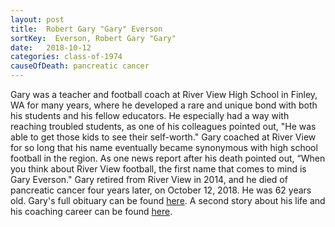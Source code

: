 ```yaml
---
layout: post
title:  Robert Gary "Gary" Everson
sortKey:  Everson, Robert Gary "Gary"
date:   2018-10-12
categories: class-of-1974
causeOfDeath: pancreatic cancer
---
```

Gary was a teacher and football coach at River View High School in Finley, WA for many years, where he developed a rare and unique bond with both his students and his fellow educators. He especially had a way with reaching troubled students, as one of his colleagues pointed out, "He was able to get those kids to see their self-worth." Gary coached at River View for so long that his name eventually became synonymous with high school football in the region. As one news report after his death pointed out, “When you think about River View football, the first name that comes to mind is Gary Everson." Gary retired from River View in 2014, and he died of pancreatic cancer four years later, on October 12, 2018. He was 62 years old. Gary's full obituary can be found [here](https://tinyurl.com/y68jp7dn). A second story about his life and his coaching career can be found [here](https://tinyurl.com/y5xz68n9).

